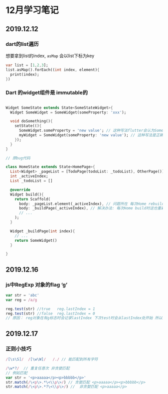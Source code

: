 # 12月学习笔记  

## 2019.12.12  

### dart的list遍历  

想要拿到list的index, ```asMap``` 会以list下标为key

```dart
var list = [1,2,3];
list.asMap().forEach((int index, element){
  print(index);
})

```

### Dart 的widget组件是 immutable的

```dart

Widget SomeState extends State<SomeStateWidget>{
  Widget SomeWidget = SomeWidget(someProperty: 'xxx');

  void doSomething(){
    setState((){
      SomeWidget.someProperty = 'new value'; // 这种写法flutter会认为SomeWidget没有改变 不会执行rebuild方法
      myWidget = SomeWidget(someProperty: 'new value'); // 这种写法是正确的 每次setState都会重新build
    });
  }
}

// 原bug代码

class HomeState extends State<HomePage>{
  List<Widget> _pageList = [TodoPage(todoList: _todoList), OtherPage()];
  int _activeIndex;
  List _todoList = []

  @override
  Widget build(){
    return Scaffold(
      body: _pageList.element(_activeIndex), // 问题所在 每次Home rebuild时_pageList内的widget实例被缓存了不会重新对其build
      body: _buildPage(_activeIndex), // 解决办法: 每次Home build时这也重新build
      // ...
    );
  }

  Widget _buildPage(int index){
    // ...
    return SomeWidget()
  }

}

```

## 2019.12.16

### js中RegExp 对象的flag ‘g’

```js
var str = 'abc'
var reg = /a/g

reg.test(str) //true   reg.lastIndex = 1
reg.test(str) //false  reg.lastIndex = 0
// 原因： reg对象在有g标志时会记录lastIndex 下次test时会从lastIndex处开始 所以会有这个问题

```

## 2019.12.17

### 正则小技巧

```js
/[\s\S]/  /[\w\W]/   /./ // 能匹配到所有字符

/\w*?/  // 重复任意次 非贪婪匹配  
// 例如匹配  
var str = '<p>aaaaa</p><p>bbbbb</p>'
str.match(/\<p\>.*\<\\p\>/) // 贪婪匹配 <p>aaaaa</p><p>bbbbb</p> 
str.match(/\<p\>.*?\<\\p\>/) //  非贪婪匹配 <p>aaaaa</p>

```
